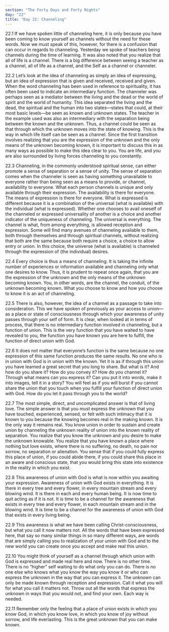 ```yaml
---
section: "The Forty Days and Forty Nights"
day: "22"
title: "Day 22: Channeling"
---
```


22.1 If we have spoken little of channeling here, it is only because you
have been coming to know yourself as channels without the need for these
words. Now we must speak of this, however, for there is a confusion that
can occur in regards to channeling. Yesterday we spoke of teachers being
channels during the time of learning. It was also noted that you realize
that all of life is a channel. There is a big difference between seeing
a teacher as a channel, all of life as a channel, and the Self as a
channel or channeler.

22.2 Let’s look at the idea of channeling as simply an idea of
expressing, but an idea of expression that is given and received,
received and given. When the word channeling has been used in reference
to spirituality, it has often been used to indicate an intermediary
function. The channeler was perhaps seen as a mediator between the
living and the dead or the world of spirit and the world of humanity.
This idea separated the living and the dead, the spiritual and the human
into two states—states that could, at their most basic levels—be seen as
known and unknown states. The teacher in the example used was also an
intermediary with the separation being between the known and the
unknown. Thus, a channel could be seen as that through which the unknown
moves into the state of knowing. This is the way in which life itself
can be seen as a channel. Since the first transition involves realizing
that you are the expression of the unknown and the only means of the
unknown becoming known, it is important to discuss this in as many ways
as possible to make this idea clear to you. You are life, and you are
also surrounded by living forces channeling to you constantly.

22.3 Channeling, in the commonly understood spiritual sense, can either
promote a sense of separation or a sense of unity. The sense of
separation comes when the channeler is seen as having something
unavailable to everyone rather than being seen as a means to provide, or
channel, availability to everyone. What each person channels is unique
and only available through their expression. The availability is there
for everyone. The means of expression is there for everyone. What is
expressed is different because it is a combination of the universal
(what is available) with the individual (what is expressed). Whether one
chooses to avail oneself of the channeled or expressed universality of
another is a choice and another indicator of the uniqueness of
channeling. The universal is everything. The channel is what, from among
everything, is allowed reception and expression. Some will find many
avenues of channeling available to them, both through themselves and
through spiritual channels, without realizing that both are the same
because both require a choice, a choice to allow entry or union. In this
choice, the universe (what is available) is channeled through the
expression of (the individual) desires.

22.4 Every choice is thus a means of channeling. It is taking the
infinite number of experiences or information available and channeling
only what one desires to know. Thus, it is prudent to repeat once again,
that you are the expression of the unknown and the only means of the
unknown becoming known. You, in other words, are the channel, the
conduit, of the unknown becoming known. What you choose to know and how
you choose to know it is an act of channeling.

22.5 There is also, however, the idea of a channel as a passage to take
into consideration. This we have spoken of previously as your access to
union—as a place or state of consciousness through which your awareness
of unity passes through your self of form. It is clear, when looked at
in terms of process, that there is no intermediary function involved in
channeling, but a function of union. This is the very function that you
have waited to have revealed to you, the function you have known you are
here to fulfill, the function of direct union with God.

22.6 It does not matter that everyone’s function is the same because no
one expression of this same function produces the same results. No one
who is in union with God is in union with the known. Yet it is as if
through this union you have learned a great secret that you long to
share. But what is it? And how do you share it? How do you convey it?
How do you channel it? Through what means can you express it? Can you
put it into words, make it into images, tell it in a story? You will
feel as if you will burst if you cannot share the union that you touch
when you fulfill your function of direct union with God. How do you let
it pass through you to the world?

22.7 The most simple, direct, and uncomplicated answer is that of living
love. The simple answer is that you must express the unknown that you
have touched, experienced, sensed, or felt with such intimacy that it is
known to you because the knowing becomes real in the making known. It is
the only way it remains real. You know union in order to sustain and
create union by channeling the unknown reality of union into the known
reality of separation. You realize that you know the unknown and you
desire to make the unknown knowable. You realize that you have known a
place where nothing but love exists, where there is no suffering, no
death, no pain nor sorrow, no separation or alienation. You sense that
if you could fully express this place of union, if you could abide
there, if you could share this place in an aware and conscious state,
that you would bring this state into existence in the reality in which
you exist.

22.8 This awareness of union with God is what is now within you awaiting
your expression. Awareness of union with God exists in everything. It is
there in every tree and every flower, in every mountain stream and every
blowing wind. It is there in each and every human being. It is now time
to quit acting as if it is not. It is time to be a channel for the
awareness that exists in every tree and every flower, in each mountain
stream and in the blowing wind. It is time to be a channel for the
awareness of union with God that exists in every living being.

22.9 This awareness is what we have been calling Christ-consciousness,
but what you call it now matters not. All the words that have been
expressed here, that say so many similar things in so many different
ways, are words that are simply calling you to realization of your union
with God and to the new world you can create once you accept and make
real this union.

22.10 You might think of yourself as a channel through which union with
God is expressed and made real here and now. There is no other time.
There is no “higher” self waiting to do what only you can do. There is
no one else who knows what you know the way you know it or who can
express the unknown in the way that you can express it. The unknown can
only be made known through reception and expression. Call it what you
will for what you call it matters not. Throw out all the words that
express the unknown in ways that you would not, and find your own. Each
way is needed.

22.11 Remember only the feeling that a place of union exists in which
you know God, in which you know love, in which you know of joy without
sorrow, and life everlasting. This is the great unknown that you can
make known.


